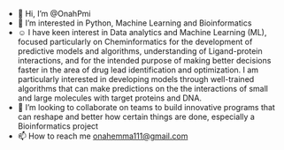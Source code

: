 - 👋 Hi, I’m @OnahPmi
- 👀 I’m interested in Python, Machine Learning and Bioinformatics
- ☺️ I have keen interest in Data analytics and Machine Learning (ML), focused  particularly on Cheminformatics for the development of predictive models and algorithms, understanding of Ligand-protein interactions, and for the intended purpose of making better decisions faster in the area of drug lead identification and optimization. I am particularly interested in developing models through well-trained algorithms that can make predictions on the the interactions of small and large molecules with target proteins and DNA.
- 💞️ I’m looking to collaborate on teams to build innovative programs that can reshape and better how certain things are done, especially a Bioinformatics project
- 📫 How to reach me onahemma111@gmail.com

<!---
OnahPmi/OnahPmi is a ✨ special ✨ repository because its `README.md` (this file) appears on your GitHub profile.
You can click the Preview link to take a look at your changes.
--->
